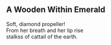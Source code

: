 A Wooden Within Emerald
-----------------------
Soft, diamond propeller!  
From her breath and her lip rise  
stalkss of cattail of the earth.  
